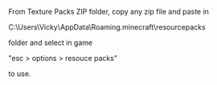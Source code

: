 
From Texture Packs ZIP folder, copy any zip file and paste in 

C:\Users\Vicky\AppData\Roaming\.minecraft\resourcepacks 

folder and select in game

"esc > options > resouce packs" 

to use.
